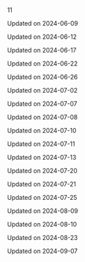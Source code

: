 11


Updated on 2024-06-09

Updated on 2024-06-12

Updated on 2024-06-17

Updated on 2024-06-22

Updated on 2024-06-26

Updated on 2024-07-02

Updated on 2024-07-07

Updated on 2024-07-08

Updated on 2024-07-10

Updated on 2024-07-11

Updated on 2024-07-13

Updated on 2024-07-20

Updated on 2024-07-21

Updated on 2024-07-25

Updated on 2024-08-09

Updated on 2024-08-10

Updated on 2024-08-23

Updated on 2024-09-07